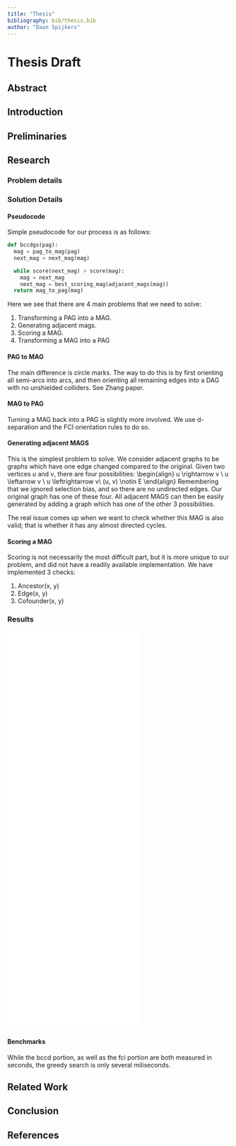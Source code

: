 ```yaml
---
title: "Thesis"
bibliography: bib/thesis.bib
author: "Daan Spijkers"
---
```


# Thesis Draft

## Abstract

## Introduction

<!-- (Optional) necessary background -->
## Preliminaries

## Research

### Problem details
### Solution Details

#### Pseudocode
Simple pseudocode for our process is as follows:

~~~ python
def bccdgs(pag):
  mag = pag_to_mag(pag)
  next_mag = next_mag(mag)

  while score(next_mag) > score(mag):
    mag = next_mag
    next_mag = best_scoring_mag(adjacent_mags(mag))
  return mag_to_pag(mag)
~~~

Here we see that there are 4 main problems that we need to solve:

  1. Transforming a PAG into a MAG.
  2. Generating adjacent mags.
  3. Scoring a MAG.
  4. Transforming a MAG into a PAG

#### PAG to MAG
The main difference is circle marks. The way to do this is by first
orienting all semi-arcs into arcs, and then orienting all remaining edges
into a DAG with no unshielded colliders. See Zhang paper.

#### MAG to PAG
Turning a MAG back into a PAG is slightly more involved. We use
d-separation and the FCI orientation rules to do so.

#### Generating adjacent MAGS
This is the simplest problem to solve. We consider adjacent graphs to be
graphs which have one edge changed compared to the original. Given two
vertices $u$ and $v$, there are four possibilities:
\begin{align}
  u \rightarrow v \\
  u \leftarrow v \\
  u \leftrightarrow v\\
  (u, v) \notin E
\end{align}
Remembering that we ignored selection bias, and so there are no undirected
edges. Our original graph has one of these four. All adjacent MAGS can
then be easily generated by adding a graph which has one of the other 3
possibilities.

The real issue comes up when we want to check whether this MAG is also
valid; that is whether it has any almost directed cycles.

#### Scoring a MAG
Scoring is not necessarily the most difficult part, but it is more
unique to our problem, and did not have a readily available
implementation. We have implemented 3 checks:

  1. Ancestor(x, y)
  2. Edge(x, y)
  3. Cofounder(x, y)

### Results

![nodes pag](./lib/nodes_pag.pdf)
![nodes causal](./lib/nodes_causal.pdf)
![skel pag](./lib/skel_pag.pdf)
![skel causal](./lib/skel_causal.pdf)
![sparsity pag](./lib/sparsity_pag.pdf)
![sparsity causal](./lib/sparsity_causal.pdf)

#### Benchmarks
While the bccd portion, as well as the fci portion are both measured in
seconds, the greedy search is only several miliseconds.

## Related Work

## Conclusion

## References


